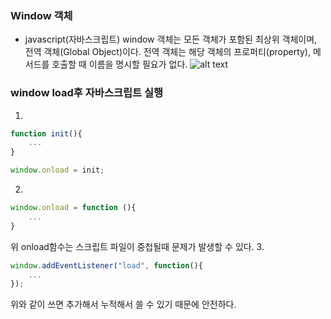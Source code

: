 ### Window 객체
-  javascript(자바스크립트) window 객체는 모든 객체가 포함된 최상위 객체이며, 전역 객체(Global Object)이다. 전역 객체는 해당 객체의 프로퍼티(property), 메서드를 호출할 때 이름을 명시할 필요가 없다.
![alt text](https://t1.daumcdn.net/cfile/tistory/222EDF435496DA7532)


### window load후 자바스크립트 실행
1.
~~~ javascript
function init(){
    ...
}

window.onload = init;
~~~
2.
~~~ javascript
window.onload = function (){
    ...
}
~~~
위 onload함수는 스크립트 파일이 중첩될때 문제가 발생할 수 있다.
3.
~~~ javascript
window.addEventListener("load", function(){
    ...
});
~~~
위와 같이 쓰면 추가해서 누적해서 쓸 수 있기 때문에 안전하다.